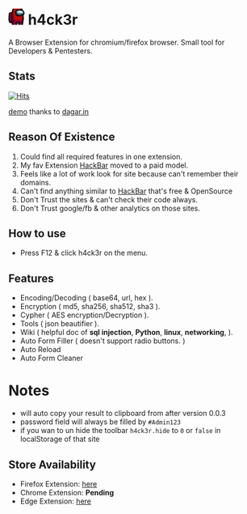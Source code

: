 <meta name="google-site-verification" content="iU8cFON8HgbG58PSrpyYOIMii6GQQrQ-tcqRJezg8QA" />

# ![Icon](./assets/icons/icon-32.png) h4ck3r
A Browser Extension for chromium/firefox browser. Small tool for Developers & Pentesters.

## Stats
[![Hits](https://hits.seeyoufarm.com/api/count/incr/badge.svg?url=https%3A%2F%2Fgithub.com%2F4nkitd%2Fh4ck3r&count_bg=%2379C83D&title_bg=%23555555&icon=&icon_color=%23E7E7E7&title=hits&edge_flat=false)](https://github.com/4nkitd)

[demo]( https://dagar.in/demo/h4ck3r/ ) thanks to [dagar.in](https://dagar.in/demo/h4ck3r/)
## Reason Of Existence

1. Could find all required features in one extension.
1. My fav Extension [HackBar](https://chrome.google.com/webstore/detail/hackbar/djmoeoifnlhjolebkehmpaocfnipknbh) moved to a paid model.
1. Feels like a lot of work look for site because can't remember their domains.
1. Can't find anything similar to [HackBar](https://chrome.google.com/webstore/detail/hackbar/djmoeoifnlhjolebkehmpaocfnipknbh) that's free & OpenSource
1. Don't Trust the sites & can't check their code always.
1. Don't Trust google/fb & other analytics on those sites.

## How to use 
* Press F12 & click h4ck3r on the menu.

## Features 
* Encoding/Decoding ( base64, url, hex ).
* Encryption ( md5, sha256, sha512, sha3 ).
* Cypher ( AES encryption/Decryption ).
* Tools ( json beautifier ).
* Wiki ( helpful doc of **sql injection**, **Python**, **linux**, **networking**,  ).
* Auto Form Filler ( doesn't support radio buttons. )
* Auto Reload
* Auto Form Cleaner 

# Notes
* will auto copy your result to clipboard from after version 0.0.3
* password field will always be filled by ```#Admin123```
* if you wan to un hide the toolbar ```h4ck3r.hide``` to ```0``` or ```false``` in localStorage of that site
## Store Availability
* Firefox Extension: [here](https://addons.mozilla.org/en-US/firefox/addon/h4ck3r-d/)
* Chrome Extension: **Pending**
* Edge Extension: [here](https://microsoftedge.microsoft.com/addons/detail/h4ck3r/eglafmgecldkdjfodkjgcpepkodndgdg)
